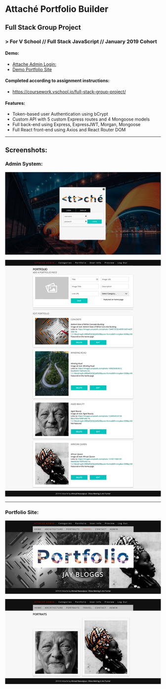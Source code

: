 # Attaché Portfolio Builder
## Full Stack Group Project
### > For V School // Full Stack JavaScript // January 2019 Cohort

#### Demo:
- <a href="https://attache-portfolio.herokuapp.com/" target="_blank">Attache Admin Login:</a>
- <a href="https://attache-portfolio.herokuapp.com/" target="_blank">Demo Portfolio Site</a>

#### Completed according to assignment instructions: 
- https://coursework.vschool.io/full-stack-group-project/

#### Features:
- Token-based user Authentication using bCrypt
- Custom API with 5 custom Express routes and 4 Mongoose models
- Full back-end using Express, ExpressJWT, Morgan, Mongoose
- Full React front-end using Axios and React Router DOM

<hr />

## Screenshots:
### Admin System:
<a href="https://attache-portfolio.herokuapp.com/" target="_blank"><img src="screenshot-1.png"></a>

<a href="https://attache-portfolio.herokuapp.com/" target="_blank"><img src="screenshot-2.png"></a>

<hr />

### Portfolio Site:
<a href="https://attache-portfolio.herokuapp.com/" target="_blank"><img src="screenshot-3.png"></a>

<a href="https://attache-portfolio.herokuapp.com/" target="_blank"><img src="screenshot-4.png"></a>
